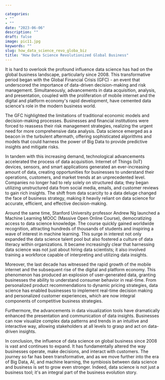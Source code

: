 ```yaml
---

categories:
- ""
- ""
date: "2023-06-06"
description: ""
draft: false
image: pic11.jpg
keywords: ""
slug: how_data_science_revo_globa_biz
title: "How Data Science Revolutionized Global Business"
---
```




It is hard to overlook the profound influence data science has had on the global business landscape, particularly since 2008. This transformative period began with the Global Financial Crisis (GFC) - an event that underscored the importance of data-driven decision-making and risk management. Simultaneously, advancements in data acquisition, analysis, and presentation, coupled with the proliferation of mobile internet and the digital and platform economy's rapid development, have cemented data science's role in the modern business world.

The GFC highlighted the limitations of traditional economic models and decision-making processes. Businesses and financial institutions were forced to reassess their risk management strategies, realizing the urgent need for more comprehensive data analysis. Data science emerged as a beacon in the turbulent aftermath, offering sophisticated algorithms and models that could harness the power of Big Data to provide predictive insights and mitigate risks.

In tandem with this increasing demand, technological advancements accelerated the process of data acquisition. Internet of Things (IoT) devices, sensors, and smart applications generated an ever-increasing amount of data, creating opportunities for businesses to understand their operations, customers, and market trends at an unprecedented level. Companies no longer had to rely solely on structured data; they began utilizing unstructured data from social media, emails, and customer reviews to gain rich insights. The shift from data scarcity to a data deluge changed the face of business strategy, making it heavily reliant on data science for accurate, efficient, and effective decision-making.

Around the same time, Stanford University professor Andrew Ng launched a Machine Learning MOOC (Massive Open Online Course), democratizing access to data science knowledge. The course quickly gained worldwide recognition, attracting hundreds of thousands of students and inspiring a wave of interest in machine learning. This surge in interest not only expanded the data science talent pool but also fostered a culture of data literacy within organizations. It became increasingly clear that harnessing data science was not just about hiring data scientists; it also involved training a workforce capable of interpreting and utilizing data insights.

Moreover, the last decade has witnessed the rapid growth of the mobile internet and the subsequent rise of the digital and platform economy. This phenomenon has produced an explosion of user-generated data, granting businesses the ability to understand consumer behavior in real-time. From personalized product recommendations to dynamic pricing strategies, data science has enabled businesses to implement real-time decision making and personalized customer experiences, which are now integral components of competitive business strategies.

Furthermore, the advancements in data visualization tools have dramatically enhanced the presentation and communication of data insights. Businesses can now visualize complex data patterns and trends in an intuitive and interactive way, allowing stakeholders at all levels to grasp and act on data-driven insights.

In conclusion, the influence of data science on global business since 2008 is vast and continues to expand. It has fundamentally altered the way businesses operate, make decisions, and interact with customers. The journey so far has been transformative, and as we move further into the era of Big Data, AI, and machine learning, the symbiosis between data science and business is set to grow even stronger. Indeed, data science is not just a business tool; it's an integral part of the business evolution story.
